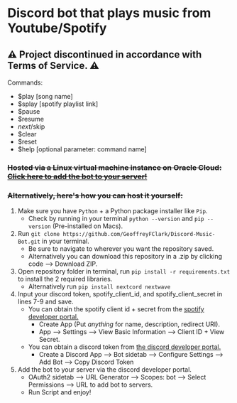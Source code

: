 # Discord bot that plays music from Youtube/Spotify
## :warning: Project discontinued in accordance with Terms of Service. :warning:

Commands:
- $play [song name]
- $splay [spotify playlist link] 
- $pause 
- $resume 
- $next/$skip 
- $clear 
- $reset
- $help [optional parameter: command name]

### ~~Hosted via a Linux virtual machine instance on Oracle Cloud:~~ [~~Click here to add the bot to your server!~~](https://discord.com/api/oauth2/authorize?client_id=1103073658865451139&permissions=40667471806016&scope=bot)<br>
### ~~Alternatively, here's how you can host it yourself:~~
1. Make sure you have `Python` + a Python package installer like `Pip`.
     - Check by running in your terminal `python --version` and `pip --version` (Pre-installed on Macs).
2. Run `git clone https://github.com/GeoffreyFClark/Discord-Music-Bot.git` in your terminal.
     - Be sure to navigate to wherever you want the repository saved. 
     - Alternatively you can download this repository in a .zip by clicking code --> Download ZIP.
3. Open repository folder in terminal, run `pip install -r requirements.txt` to install the 2 required libraries.
     - Alternatively run `pip install nextcord nextwave`
4. Input your discord token, spotify_client_id, and spotify_client_secret in lines 7-9 and save. 
     - You can obtain the spotify client id + secret from the [spotify developer portal.](https://developer.spotify.com/dashboard)
          - Create App (Put <i>anything</i> for name, description, redirect URI).
          - App --> Settings --> View Basic Information --> Client ID + View Secret.
     - You can obtain a discord token from [the discord developer portal.](https://discord.com/developers/applications)<br>
          - Create a Discord App --> Bot sidetab --> Configure Settings --> Add Bot --> Copy Discord Token<br>
5. Add the bot to your server via the discord developer portal.</br>
    - OAuth2 sidetab --> URL Generator --> Scopes: bot --> Select Permissions --> URL to add bot to servers.<br>
    - Run Script and enjoy!
